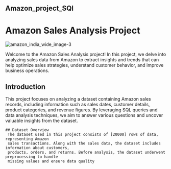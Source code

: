 ## Amazon_project_SQl
# Amazon Sales Analysis Project
![amazon_india_wide_image-3](https://github.com/user-attachments/assets/84478561-74e6-48ea-80e3-0c0b0042da38)

 Welcome to the Amazon Sales Analysis project! In this project, we delve into analyzing sales
 data from Amazon to extract insights and trends that can help optimize sales strategies,
 understand customer behavior, and improve business operations.

  ## Introduction
  
   This project focuses on analyzing a dataset containing Amazon sales records, including
   information such as sales dates, customer details, product categories, and revenue figures. By
   leveraging SQL queries and data analysis techniques, we aim to answer various questions and
   uncover valuable insights from the dataset.

    ## Dataset Overview
     The dataset used in this project consists of [20000] rows of data, representing Amazon
     sales transactions. Along with the sales data, the dataset includes information about customers,
     products, orders, and returns. Before analysis, the dataset underwent preprocessing to handle
     missing values and ensure data quality
